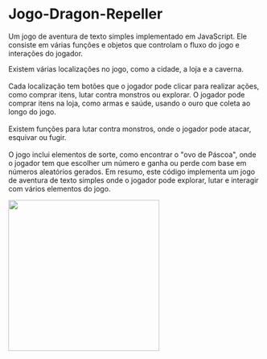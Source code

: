 # Jogo-Dragon-Repeller
Um jogo de aventura de texto simples implementado em JavaScript. Ele consiste em várias funções e objetos que controlam o fluxo do jogo e interações do jogador.

Existem várias localizações no jogo, como a cidade, a loja e a caverna.
<br><br>Cada localização tem botões que o jogador pode clicar para realizar ações, como comprar itens, lutar contra monstros ou explorar.
O jogador pode comprar itens na loja, como armas e saúde, usando o ouro que coleta ao longo do jogo.
<br><br>Existem funções para lutar contra monstros, onde o jogador pode atacar, esquivar ou fugir.
<br><br>O jogo inclui elementos de sorte, como encontrar o "ovo de Páscoa", onde o jogador tem que escolher um número e ganha ou perde com base em números aleatórios gerados.
Em resumo, este código implementa um jogo de aventura de texto simples onde o jogador pode explorar, lutar e interagir com vários elementos do jogo.


<img src="https://2.bp.blogspot.com/-OnxPxRSN5qs/WFz_S-WrKdI/AAAAAAAAYMk/ADsGNOuLlRYmWP-A9VZm4xcr4D4JS6M6gCLcB/s1600/Gifs%2Banimados%2BDrag%25C3%25A3o%2BVermelho%2B7.gif" style="width: 300px; height: 300px;">



